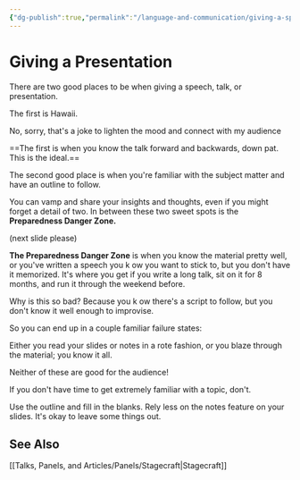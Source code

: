 ```yaml
---
{"dg-publish":true,"permalink":"/language-and-communication/giving-a-speech-or-presentation/","tags":["advice","public-speaking"],"noteIcon":3}
---
```



# Giving a Presentation

There are two good places to be when giving a speech, talk, or presentation.

The first is Hawaii. 

No, sorry, that's a joke to lighten the mood and connect with my audience  

==The first is when you know the talk forward and backwards, down pat. This is the ideal.==

The second good place is when you're familiar with the subject matter and have an outline to follow.

You can vamp and share your insights and thoughts, even if you might forget a detail of two. In between these two sweet spots is the **Preparedness Danger Zone.** 

(next slide please)

**The Preparedness Danger Zone** is when you know the material pretty well, or you've written a speech you k ow you want to stick to, but you don't have it memorized. It's where you get if you write a long talk, sit on it for 8 months, and run it through the weekend before.

Why is this so bad? Because you k ow there's a script to follow, but you don't know it well enough to improvise.

So you can end up in a couple familiar failure states: 

Either you read your slides or notes in a rote fashion, or you blaze through the material; you know it all.

Neither of these are good for the audience! 

If you don't have time to get extremely familiar with a topic, don't. 

Use the outline and fill in the blanks. Rely less on the notes feature on your slides. It's okay to leave some things out.

## See Also
[[Talks, Panels, and Articles/Panels/Stagecraft\|Stagecraft]]